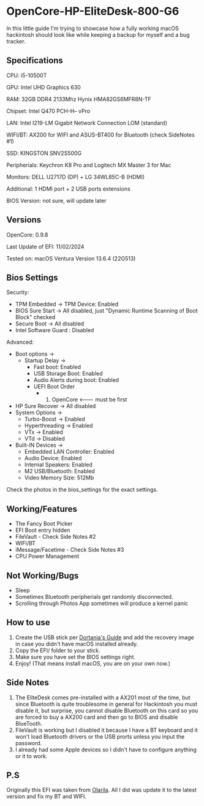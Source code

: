 # OpenCore-HP-EliteDesk-800-G6

In this little guide I'm trying to showcase how a fully working macOS hackintosh should look like while keeping a backup for myself and a bug tracker.

## Specifications

CPU: i5-10500T

GPU: Intel UHD Graphics 630

RAM: 32GB DDR4 2133Mhz Hynix HMA82GS6MFR8N-TF

Chipset: Intel Q470 PCH-H– vPro

LAN: Intel I219-LM Gigabit Network Connection LOM (standard)

WIFI/BT: AX200 for WIFI and ASUS-BT400 for Bluetooth (check SideNotes #1)

SSD: KINGSTON SNV2S500G

Peripherials: Keychron K8 Pro and Logitech MX Master 3 for Mac

Monitors: DELL U2717D (DP) + LG 34WL85C-B (HDMI)

Additional: 1 HDMI port + 2 USB ports extensions

BIOS Version: not sure, will update later

## Versions

OpenCore: 0.9.8

Last Update of EFI: 11/02/2024

Tested on: macOS Ventura Version 13.6.4 (22G513)

## Bios Settings

Security: 
- TPM Embedded -> TPM Device: Enabled
- BIOS Sure Start -> All disabled, just "Dynamic Runtime Scanning of Boot Block" checked
- Secure Boot -> All disabled
- Intel Software Guard : Disabled

Advanced:
- Boot options ->
  - Startup Delay ->
    - Fast boot: Enabled
    - USB Storage Boot: Enabled
    - Audio Alerts during boot: Enabled
    - UEFI Boot Order
      -  1) OpenCore <--- must be first
- HP Sure Recover -> All disabled
- System Options ->
  - Turbo-Boost -> Enabled
  - Hyperthreading -> Enabled
  - VTx -> Enabled
  - VTd -> Disabled
- Built-IN Devices -> 
  - Embedded LAN Controller: Enabled
  - Audio Device: Enabled
  - Internal Speakers: Enabled
  - M2 USB/Bluetooth: Enabled
  - Video Memory Size: 512Mb

Check the photos in the bios_settings for the exact settings.

## Working/Features

- The Fancy Boot Picker
- EFI Boot entry hidden
- FileVault - Check Side Notes #2
- WIFI/BT
- iMessage/Facetime - Check Side Notes #3
- CPU Power Management
  
## Not Working/Bugs

- Sleep
- Sometimes Bluetooth peripherials get randomly disconnected.
- Scrolling through Photos App sometimes will produce a kernel panic

## How to use

1. Create the USB stick per [Dortania's Guide](https://dortania.github.io/OpenCore-Install-Guide/installer-guide/) and add the recovery image in case you didn't have macOS installed already.
2. Copy the EFI/ folder to your stick.
3. Make sure you have set the BIOS settings right.
4. Enjoy! (That means install macOS, you are on your own now.)

## Side Notes

1. The EliteDesk comes pre-installed with a AX201 most of the time, but since Bluetooth is quite troublesome in general for Hackintosh you must disable it, but surprise, you cannot disable Bluetooth on this card so you are forced to buy a AX200 card and then go to BIOS and disable BlueTooth.
2. FileVault is working but I disabled it because I have a BT keyboard and it won't load Bluetooth drivers or the USB prorts unless you input the password.
3. I already had some Apple devices so I didn't have to configure anything or it to work.

## P.S

Originally this EFI was taken from [Olarila](https://www.olarila.com/topic/30638-monterey-126-on-hp-prodesk-600-g6/). All I did was update it to the latest version and fix my BT and WIFI.
